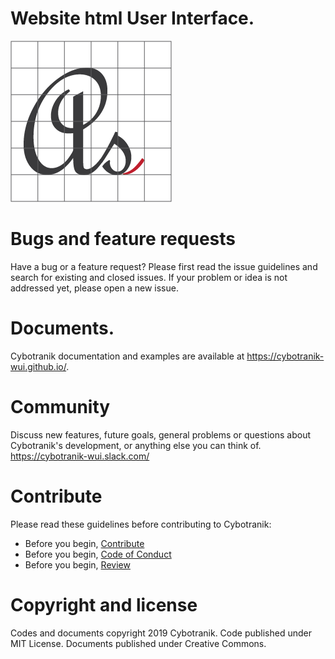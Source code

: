 # Website html User Interface.

![Cybotranik-wui](docs/media/favicon.png)

# Bugs and feature requests

Have a bug or a feature request? Please first read the issue guidelines and search for existing and closed issues. If your problem or idea is not addressed yet, please open a new issue.

# Documents.

Cybotranik documentation and examples are available at https://cybotranik-wui.github.io/.

# Community

Discuss new features, future goals, general problems or questions about Cybotranik's development, or anything else you can think of. https://cybotranik-wui.slack.com/

# Contribute

Please read these guidelines before contributing to Cybotranik:

- Before you begin, [Contribute](CONTRIBUTING.md)
- Before you begin, [Code of Conduct](CODE_OF_CONDUCT.md)
- Before you begin, [Review](https://github.com/cybotranik-wui/cybotranik-wui/pulls)

# Copyright and license

Codes and documents copyright 2019 Cybotranik. Code published under MIT License. Documents published under Creative Commons.
